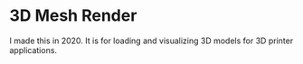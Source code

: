 # 3D Mesh Render
I made this in 2020. It is for loading and visualizing 3D models for 3D printer applications.
